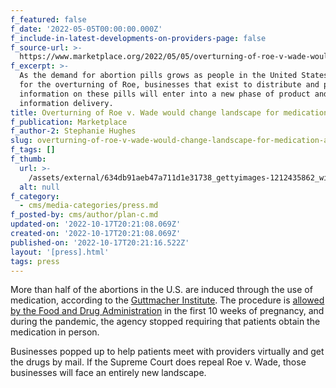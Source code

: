 ```yaml
---
f_featured: false
f_date: '2022-05-05T00:00:00.000Z'
f_include-in-latest-developments-on-providers-page: false
f_source-url: >-
  https://www.marketplace.org/2022/05/05/overturning-of-roe-v-wade-would-change-landscape-for-medication-abortion/
f_excerpt: >-
  As the demand for abortion pills grows as people in the United States prepare
  for the overturning of Roe, businesses that exist to distribute and provide
  information on these pills will enter into a new phase of product and
  information delivery.
title: Overturning of Roe v. Wade would change landscape for medication abortion
f_publication: Marketplace
f_author-2: Stephanie Hughes
slug: overturning-of-roe-v-wade-would-change-landscape-for-medication-abortion
f_tags: []
f_thumb:
  url: >-
    /assets/external/634db91aeb47a711d1e31738_gettyimages-1212435862_wide-152d1d3d280ef03a3c9eebc5fab8c8814cd72ee6-s1400-c100.jpeg
  alt: null
f_category:
  - cms/media-categories/press.md
f_posted-by: cms/author/plan-c.md
updated-on: '2022-10-17T20:21:08.069Z'
created-on: '2022-10-17T20:21:08.069Z'
published-on: '2022-10-17T20:21:16.522Z'
layout: '[press].html'
tags: press
---
```


More than half of the abortions in the U.S. are induced through the use of medication, according to the [Guttmacher Institute](https://www.guttmacher.org/article/2022/02/medication-abortion-now-accounts-more-half-all-us-abortions). The procedure is [allowed by the Food and Drug Administration](https://www.fda.gov/drugs/postmarket-drug-safety-information-patients-and-providers/questions-and-answers-mifeprex) in the first 10 weeks of pregnancy, and during the pandemic, the agency stopped requiring that patients obtain the medication in person.

Businesses popped up to help patients meet with providers virtually and get the drugs by mail. If the Supreme Court does repeal Roe v. Wade, those businesses will face an entirely new landscape.
